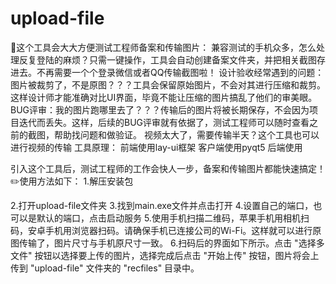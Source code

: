 # upload-file
👀这个工具会大大方便测试工程师备案和传输图片：
兼容测试的手机众多，怎么处理反复登陆的麻烦？只需一键操作，工具会自动创建备案文件夹，并把相关截图存进去。不再需要一个个登录微信或者QQ传输截图啦！
设计验收经常遇到的问题：图片被裁剪了，不是原图？？？工具会保留原始图片，不会对其进行压缩和裁剪。这样设计师才能准确对比UI界面，毕竟不能让压缩的图片搞乱了他们的审美眼。
BUG评审：我的图片跑哪里去了？？？传输后的图片将被长期保存，不会因为项目迭代而丢失。这样，后续的BUG评审就有依据了，测试工程师可以随时查看之前的截图，帮助找问题和做验证。
视频太大了，需要传输半天？这个工具也可以进行视频的传输
工具原理：
前端使用lay-ui框架
客户端使用pyqt5
后端使用

引入这个工具后，测试工程师的工作会快人一步，备案和传输图片都能快速搞定！
✏️使用方法如下：
1.解压安装包

2.打开upload-file文件夹
3.找到main.exe文件并点击打开
4.设置自己的端口，也可以是默认的端口，点击启动服务
5.使用手机扫描二维码，苹果手机用相机扫码，安卓手机用浏览器扫码。请确保手机已连接公司的Wi-Fi。这样就可以进行原图传输了，图片尺寸与手机原尺寸一致。
6.扫码后的界面如下所示。点击 "选择多文件" 按钮以选择要上传的图片，选择完成后点击 "开始上传" 按钮，图片将会上传到 "upload-file" 文件夹的 "recfiles" 目录中。



